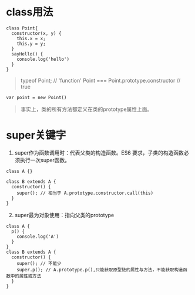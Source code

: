 # class用法
```
class Point{
  constructor(x, y) {
    this.x = x;
    this.y = y;
  }
  sayHello() {
    console.log('hello')
  }
}
```
> typeof Point; // 'function'
> Point === Point.prototype.constructor // true

```
var point = new Point()
```
> 事实上，类的所有方法都定义在类的prototype属性上面。

# super关键字
1. super作为函数调用时：代表父类的构造函数。ES6 要求，子类的构造函数必须执行一次super函数。
```
class A {}

class B extends A {
  constructor() {
    super(); // 相当于 A.prototype.constructor.call(this)
  }
}
```
2. super最为对象使用：指向父类的prototype
```
class A {
  p() {
    console.log('A')
  }
}
class B extends A {
  constructor() {
    super(); // 不能少
    super.p(); // A.prototype.p(),只能获取原型链的属性与方法，不能获取构造函数中的属性或方法
  }
}
```